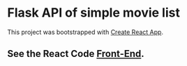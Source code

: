 # Flask API of simple movie list

This project was bootstrapped with [Create React App](https://github.com/facebook/create-react-app).

## See the React Code [Front-End](https://github.com/HrushiMakode/react-movie-list).
